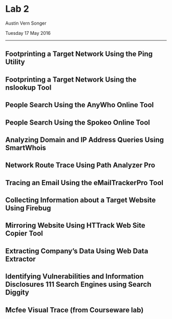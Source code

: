 Lab 2
=====

Austin Vern Songer

Tuesday 17 May 2016

----


Footprinting a Target Network Using the Ping Utility
----------------------------------------------------



Footprinting a Target Network Using the nslookup Tool
-----------------------------------------------------


People Search Using the AnyWho Online Tool
------------------------------------------


People Search Using the Spokeo Online Tool
------------------------------------------


Analyzing Domain and IP Address Queries Using SmartWhois
--------------------------------------------------------


Network Route Trace Using Path Analyzer Pro
-------------------------------------------


Tracing an Email Using the eMailTrackerPro Tool
-----------------------------------------------


Collecting Information about a Target Website Using Firebug
-----------------------------------------------------------



Mirroring Website Using HTTrack Web Site Copier Tool
-----------------------------------------------------------


Extracting Company’s Data Using Web Data Extractor
-----------------------------------------------------------


Identifying Vulnerabilities and Information Disclosures 111 Search Engines using Search Diggity
-----------------------------------------------------------


Mcfee Visual Trace (from Courseware lab)
-----------------------------------------------------------
